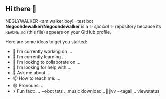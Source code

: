## Hi there 👋
NEGLYWALKER
<am.walker boy!--test bot
**Negoohdewalker/Negoohdewalker** is a ✨ _special_ ✨ repository because its `README.md` (this file) appears on your GitHub profile.

Here are some ideas to get you started:

- 🔭 I’m currently working on ...
- 🌱 I’m currently learning ...
- 👯 I’m looking to collaborate on ...
- 🤔 I’m looking for help with ...
- 💬 Ask me about ...
- 📫 How to reach me: ...
- 😄 Pronouns: ...
- ⚡ Fun fact: ...
-->bot tets
...music download
  ..👩‍💻vv
  --tagall
  .. viewstatus
  <html>
  
